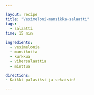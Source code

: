 ```yaml
---

layout: recipe
title: "Vesimeloni-mansikka-salaatti"
tags:
  - salaatti
time: 15 min

ingredients:
  - vesimelonia
  - mansikoita
  - kurkkua
  - vihersalaattia
  - minttua

directions:
- Kaikki palasiksi ja sekaisin!

---
```

